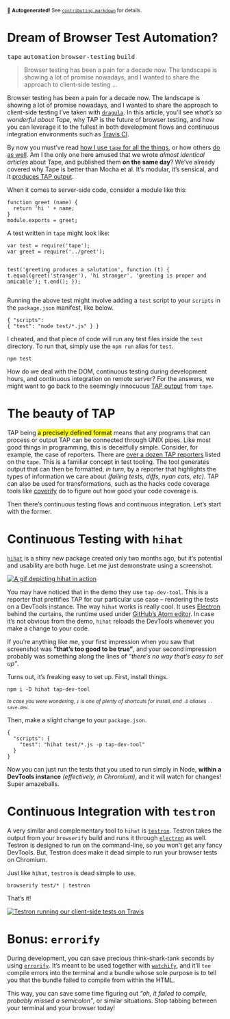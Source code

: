 <sub>&#x1F6A8; <strong>Autogenerated!</strong> See <a href="https://github.com/ponyfoo/articles/tree/master/contributing.markdown"><code>contributing.markdown</code></a> for details.</sub>

<a href="https://ponyfoo.com/articles/browser-test-automation-dreams"><div></div></a>

<h1>Dream of Browser Test Automation?</h1>

<p><kbd>tape</kbd> <kbd>automation</kbd> <kbd>browser-testing</kbd> <kbd>build</kbd></p>

<blockquote><p>Browser testing has been a pain for a decade now. The landscape is showing a lot of promise nowadays, and I wanted to share the approach to client-side testing &#x2026;</p></blockquote>

<div><p>Browser testing has been a pain for a decade now. The landscape is showing a lot of promise nowadays, and I wanted to share the approach to client-side testing I&#x2019;ve taken with <a href="https://github.com/bevacqua/dragula" target="_blank"><code class="md-code md-code-inline">dragula</code></a>. In this article, you&#x2019;ll see <em>what&#x2019;s so wonderful about Tape</em>, why TAP is the future of browser testing, and how you can leverage it to the fullest in both development flows and continuous integration environments such as <a href="https://travis-ci.org/bevacqua/dragula" target="_blank">Travis CI</a>.</p></div>

<div></div>

<div><p>By now you must&#x2019;ve read <a href="https://ponyfoo.com/articles/testing-javascript-modules-with-tape">how I use <code class="md-code md-code-inline">tape</code> for all the things</a>, or how others <a href="https://medium.com/javascript-scene/why-i-use-tape-instead-of-mocha-so-should-you-6aa105d8eaf4" target="_blank">do as well</a>. Am I the only one here amused that we wrote <em>almost identical articles</em> about Tape, and published them <strong>on the same day</strong>? We&#x2019;ve already covered why Tape is better than Mocha et al. It&#x2019;s modular, it&#x2019;s sensical, and it <a href="https://testanything.org/" target="_blank">produces TAP output</a>.</p> <p>When it comes to server-side code, consider a module like this:</p> <pre class="md-code-block"><code class="md-code">function greet (name) {
  return &apos;hi &apos; + name;
}
module.exports = greet;
</code></pre> <p>A test written in <code class="md-code md-code-inline">tape</code> might look like:</p> <pre class="md-code-block"><code class="md-code">var test = require(&apos;tape&apos;);
var greet = require(&apos;../greet&apos;);

test(&apos;greeting produces a salutation&apos;, function (t) {
  t.equal(greet(&apos;stranger&apos;), &apos;hi stranger&apos;, &apos;greeting is proper and amicable&apos;);
  t.end();
});
</code></pre> <p>Running the above test might involve adding a <code class="md-code md-code-inline">test</code> script to your <code class="md-code md-code-inline">scripts</code> in the <code class="md-code md-code-inline">package.json</code> manifest, like below.</p> <pre class="md-code-block"><code class="md-code">{
  &quot;scripts&quot;: {
    &quot;test&quot;: &quot;node test/*.js&quot;
  }
}
</code></pre> <p>I cheated, and that piece of code will run any test files inside the <code class="md-code md-code-inline">test</code> directory. To run that, simply use the <code class="md-code md-code-inline">npm run</code> alias for <code class="md-code md-code-inline">test</code>.</p> <pre class="md-code-block"><code class="md-code">npm test
</code></pre> <p>How do we deal with the DOM, continuous testing during development hours, and continuous integration on remote server? For the answers, we might want to go back to the seemingly innocuous <a href="https://testanything.org/" target="_blank">TAP output</a> from <code class="md-code md-code-inline">tape</code>.</p></div>

<div><h1 id="the-beauty-of-tap">The beauty of TAP</h1> <p>TAP being <mark class="md-mark">a precisely defined format</mark> means that any programs that can process or output TAP can be connected through UNIX pipes. Like most good things in programming, this is deceitfully simple. Consider, for example, the case of reporters. There are <a href="https://github.com/substack/tape#pretty-reporters" target="_blank" aria-label="Pretty TAP reporters">over a dozen TAP reporters</a> listed on the <code class="md-code md-code-inline">tape</code>. This is a familiar concept in test tooling. The tool generates output that can then be formatted, <em>in turn</em>, by a reporter that highlights the types of information we care about <em>(failing tests, diffs, nyan cats, etc)</em>. TAP can also be used for transformations, such as the hacks code coverage tools like <a href="https://github.com/substack/coverify" target="_blank" aria-label="substack/coverify on GitHub">coverify</a> do to figure out how good your code coverage is.</p> <p>Then there&#x2019;s continuous testing flows and continuous integration. Let&#x2019;s start with the former.</p> <h1 id="continuous-testing-with-hihat">Continuous Testing with <code class="md-code md-code-inline">hihat</code></h1> <p><a href="https://github.com/Jam3/hihat" target="_blank" aria-label="Jam3/hihat on GitHub"><code class="md-code md-code-inline">hihat</code></a> is a shiny new package created only two months ago, but it&#x2019;s potential and usability are both huge. Let me just demonstrate using a screenshot.</p> <p><a href="https://github.com/Jam3/hihat" target="_blank" aria-label="Jam3/hihat on GitHub"><img alt="A gif depicting hihat in action" class="" src="https://camo.githubusercontent.com/c6f8071b302eb0bfd62fe50d97599b4071e52ad5/687474703a2f2f692e696d6775722e636f6d2f537170626a7a6c2e676966"></a></p> <p>You may have noticed that in the demo they use <code class="md-code md-code-inline">tap-dev-tool</code>. This is a reporter that prettifies TAP for our particular use case &#x2013; rendering the tests on a DevTools instance. The way <code class="md-code md-code-inline">hihat</code> works is really cool. It uses <a href="https://github.com/atom/electron" target="_blank" aria-label="atom/electron on GitHub">Electron</a> behind the curtains, the runtime used under <a href="http://atom.io/" target="_blank" aria-label="Atom Editor">GitHub&#x2019;s Atom editor</a>. In case it&#x2019;s not obvious from the demo, <code class="md-code md-code-inline">hihat</code> reloads the DevTools whenever you make a change to your code.</p> <p>If you&#x2019;re anything like me, your first impression when you saw that screenshot was <strong>&#x201C;that&#x2019;s too good to be true&#x201D;</strong>, and your second impression probably was something along the lines of <em>&#x201C;there&#x2019;s no way that&#x2019;s easy to set up&#x201D;</em>.</p> <p>Turns out, it&#x2019;s freaking easy to set up. First, install things.</p> <pre class="md-code-block"><code class="md-code md-lang-bash">npm i -D hihat tap-dev-tool
</code></pre> <p><sub><em>In case you were wondering, <code class="md-code md-code-inline">i</code> is one of plenty of shortcuts for install, and <code class="md-code md-code-inline">-D</code> aliases <code class="md-code md-code-inline">--save-dev</code>.</em></sub></p> <p>Then, make a slight change to your <code class="md-code md-code-inline">package.json</code>.</p> <pre class="md-code-block"><code class="md-code md-lang-json">{
  &quot;<span class="md-code-attribute">scripts</span>&quot;: <span class="md-code-value">{
    &quot;<span class="md-code-attribute">test</span>&quot;: <span class="md-code-value"><span class="md-code-string">&quot;hihat test/*.js -p tap-dev-tool&quot;</span>
  </span>}
</span>}
</code></pre> <p>Now you can just run the tests that you used to run simply in Node, <strong>within a DevTools instance</strong> <em>(effectively, in Chromium)</em>, and it will watch for changes! Super amazeballs.</p> <h1 id="continuous-integration-with-testron">Continuous Integration with <code class="md-code md-code-inline">testron</code></h1> <p>A very similar and complementary tool to <code class="md-code md-code-inline">hihat</code> is <a href="https://github.com/shama/testron" target="_blank" aria-label="shama/testron on GitHub"><code class="md-code md-code-inline">testron</code></a>. Testron takes the output from your <code class="md-code md-code-inline">browserify</code> build and runs it through <a href="https://github.com/atom/electron" target="_blank" aria-label="atom/electron on GitHub"><code class="md-code md-code-inline">electron</code></a> as well. Testron is designed to run on the command-line, so you won&#x2019;t get any fancy DevTools. But, Testron does make it dead simple to run your browser tests on Chromium.</p> <p>Just like <code class="md-code md-code-inline">hihat</code>, <code class="md-code md-code-inline">testron</code> is dead simple to use.</p> <pre class="md-code-block"><code class="md-code md-lang-bash">browserify <span class="md-code-built_in">test</span>/* | testron
</code></pre> <p>That&#x2019;s it!</p> <p><a href="https://travis-ci.org/bevacqua/dragula" target="_blank" aria-label="bevacqua/dragula on Travis"><img alt="Testron running our client-side tests on Travis" class="" src="https://i.imgur.com/1lhObnf.png"></a></p> <h1 id="bonus-errorify">Bonus: <code class="md-code md-code-inline">errorify</code></h1> <p>During development, you can save precious think-shark-tank seconds by using <a href="https://github.com/zertosh/errorify" target="_blank" aria-label="zertosh/errorify on GitHub"><code class="md-code md-code-inline">errorify</code></a>. It&#x2019;s meant to be used together with <a href="https://github.com/substack/watchify" target="_blank" aria-label="substack/watchify on GitHub"><code class="md-code md-code-inline">watchify</code></a>, and it&#x2019;ll <code class="md-code md-code-inline">tee</code> compile errors into the terminal and a bundle whose sole purpose is to tell you that the bundle failed to compile from within the HTML.</p> <p>This way, you can save some time figuring out <em>&#x201C;oh, it failed to compile, probably missed a semicolon&#x201D;</em>, or similar situations. Stop tabbing between your terminal and your browser today!</p></div>
